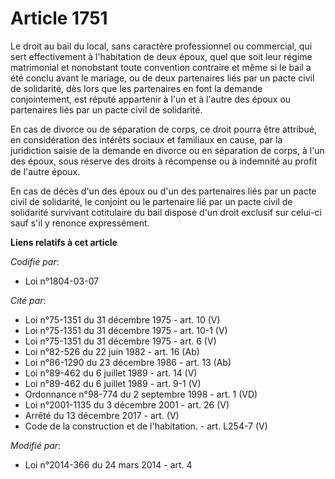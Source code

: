 # Article 1751

Le droit au bail du local, sans caractère professionnel ou commercial, qui sert effectivement à l'habitation de deux époux,
quel que soit leur régime matrimonial et nonobstant toute convention contraire et même si le bail a été conclu avant le
mariage, ou de deux partenaires liés par un pacte civil de solidarité, dès lors que les partenaires en font la demande
conjointement, est réputé appartenir à l'un et à l'autre des époux ou partenaires liés par un pacte civil de solidarité. 

En cas de divorce ou de séparation de corps, ce droit pourra être attribué, en considération des intérêts sociaux et
familiaux en cause, par la juridiction saisie de la demande en divorce ou en séparation de corps, à l'un des époux, sous
réserve des droits à récompense ou à indemnité au profit de l'autre époux.

En cas de décès d'un des époux ou d'un des partenaires liés par un pacte civil de solidarité, le conjoint ou le partenaire
lié par un pacte civil de solidarité survivant cotitulaire du bail dispose d'un droit exclusif sur celui-ci sauf s'il y
renonce expressément.

**Liens relatifs à cet article**

_Codifié par_:

  - Loi n°1804-03-07

_Cité par_:

  - Loi n°75-1351 du 31 décembre 1975 - art. 10 (V)
  - Loi n°75-1351 du 31 décembre 1975 - art. 10-1 (V)
  - Loi n°75-1351 du 31 décembre 1975 - art. 6 (V)
  - Loi n°82-526 du 22 juin 1982 - art. 16 (Ab)
  - Loi n°86-1290 du 23 décembre 1986 - art. 13 (Ab)
  - Loi n°89-462 du 6 juillet 1989 - art. 14 (V)
  - Loi n°89-462 du 6 juillet 1989 - art. 9-1 (V)
  - Ordonnance n°98-774 du 2 septembre 1998 - art. 1 (VD)
  - Loi n°2001-1135 du 3 décembre 2001 - art. 26 (V)
  - Arrêté du 13 décembre 2017 - art. (V)
  - Code de la construction et de l'habitation. - art. L254-7 (V)

_Modifié par_:

  - Loi n°2014-366 du 24 mars 2014 - art. 4
